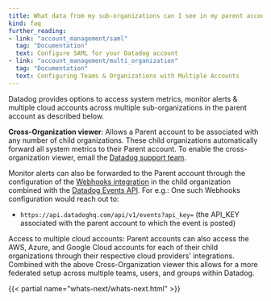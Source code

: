 ```yaml
---
title: What data from my sub-organizations can I see in my parent account?
kind: faq
further_reading:
- link: "account_management/saml"
  tag: "Documentation"
  text: Configure SAML for your Datadog account
- link: "account_management/multi_organization"
  tag: "Documentation"
  text: Configuring Teams & Organizations with Multiple Accounts
---
```


Datadog provides options to access system metrics, monitor alerts & multiple cloud accounts across multiple sub-organizations in the parent account as described below.

**Cross-Organization viewer**: Allows a Parent account to be associated with any number of child organizations. These child organizations automatically forward all system metrics to their Parent account. To enable the cross-organization viewer, email the [Datadog support team][1].  

Monitor alerts can also be forwarded to the Parent account through the configuration of the [Webhooks integration][2] in the child organization combined with the [Datadog Events API][3]. For e.g.: One such Webhooks configuration would reach out to:

*  `https://api.datadoghq.com/api/v1/events?api_key=` (the API_KEY associated with the parent account to which the event is posted)

Access to multiple cloud accounts: Parent accounts can also access the AWS, Azure, and Google Cloud accounts for each of their child organizations through their respective cloud providers' integrations.  
Combined with the above Cross-Organization viewer this allows for a more federated setup across multiple teams, users, and groups within Datadog.

{{< partial name="whats-next/whats-next.html" >}}

[1]: /help
[2]: /integrations/webhooks
[3]: /api